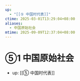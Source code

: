 ```yaml
---
up:
  - "[[⑤ 中国时代表]]"
ctime: 2025-03-01T13:29:04+08:00
aliases:
  - 中国原始社会
mtime: 2025-09-09T12:37:04+08:00
---
```


# ⑤1 中国原始社会

- up: [[⑤ 中国时代表]]
